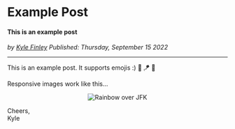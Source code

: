 # Example Post
#### This is an example post

*<div class="article-meta-data"> by <span class="article-meta-author" itemprop="author"><a href="https://twitter.com/kfinley" target="_blank" title="kfinley on Twitter">Kyle Finley</a></span> Published: <time itemprop="pubdate" datetime="9/15/2022">Thursday, September 15 2022</time></div>*

---


This is an example post. It supports emojis :) :beer: :kite: :car:

Responsive images work like this...
<div style="text-align: center;">

![Rainbow over JFK](../../../../media/photos/rainbow-over-jfk-july-2014-1.jpg)

</div>

Cheers,<br>
Kyle
